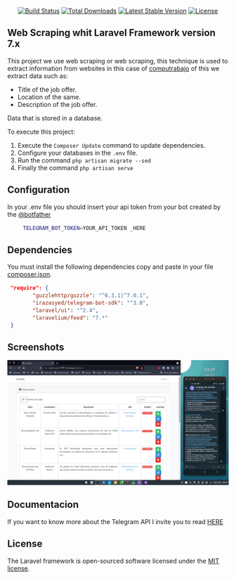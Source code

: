 

<p align="center">
<a href="https://travis-ci.org/laravel/framework"><img src="https://travis-ci.org/laravel/framework.svg" alt="Build Status"></a>
<a href="https://packagist.org/packages/laravel/framework"><img src="https://poser.pugx.org/laravel/framework/d/total.svg" alt="Total Downloads"></a>
<a href="https://packagist.org/packages/laravel/framework"><img src="https://poser.pugx.org/laravel/framework/v/stable.svg" alt="Latest Stable Version"></a>
<a href="https://packagist.org/packages/laravel/framework"><img src="https://poser.pugx.org/laravel/framework/license.svg" alt="License"></a>
</p>

## Web Scraping whit Laravel Framework version 7.x
This project we use web scraping or web scraping, this technique is used to extract information from websites in this case of [computrabajo](https://www.computrabajo.com.mx/trabajo-de-desarrollador?q=Developer) of this we extract data such as:
- Title of the job offer.
- Location of the same.
- Description of the job offer.

Data that is stored in a database.


To execute this project:
1. Execute the `Composer Update` command to update dependencies.
2. Configure your databases in the `.env` file.
3. Run the command `php artisan migrate --sed`
4. Finally the command `php artisan serve`


## Configuration
In your .env file you should insert your api token from your bot created by the [@botfather](https://t.me/botfather)
```bash
     TELEGRAM_BOT_TOKEN=YOUR_API_TOKEN _HERE
```
## Dependencies
You must install the following dependencies copy and paste in your file [composer.json](composer.json).
```json
 "require": {
        "guzzlehttp/guzzle": "^6.3.1|^7.0.1",
        "irazasyed/telegram-bot-sdk": "^3.0",
        "laravel/ui": "^2.4",
        "laravelium/feed": "7.*"
 }
```
## Screenshots
![App](Screenshot_20211210_032107.png)

## Documentacion
If you want to know more about the Telegram API
I invite you to read [HERE](https://t.me/scraping_web_ebuubs)
## License

The Laravel framework is open-sourced software licensed under the [MIT license](https://opensource.org/licenses/MIT).
